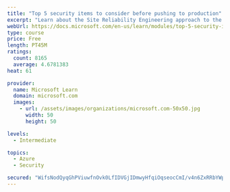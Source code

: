 ```yaml
---
title: "Top 5 security items to consider before pushing to production"
excerpt: "Learn about the Site Reliability Engineering approach to the challenge of assuring reliability and gain a better understanding of why it matters."
webUrl: https://docs.microsoft.com/en-us/learn/modules/top-5-security-items-to-consider/
type: course
price: Free
length: PT45M
ratings:
  count: 8165
  average: 4.6781383
heat: 61

provider:
  name: Microsoft Learn
  domain: microsoft.com
  images:
    - url: /assets/images/organizations/microsoft.com-50x50.jpg
      width: 50
      height: 50

levels:
  - Intermediate

topics:
  - Azure
  - Security

secured: "WifsNodQyqGhPViuwfnOvk0LfIDVGjIDmwyHfqiOqseocCmI/v4n6ZxRRbYWpWJ/RlOt5FxpiJRok6H/VZgE84GGDHMtu4zAWGKRYu/7GH8GnYMtl1f47rsOZyL/ovldgl7K58SOXED5qUIqoTu+aulyFIjp6GHWhFbai0o2ievDCiamX1XhoiK4jdvQT232RQ/wOHcIYpy/Xbm0OiBTicoXgiMwr1Z8wjE49sososlmn7lUgMcmtxkPuR8eltOv1QX9wQcLKS+JTvqBTBhoVkgkGL/X5FZoqVLJwbzxS7y+mvgKZTtbJ/DracfgFgU9C+6v88KqwMVFEqJ0l78L4xPpSrac2DysOwXsu91KWI/qVwQwMYi+7/7yXLwF0Y7aO5i7/Du+SxASM20xWjrnOSvQYbCEDnADWnlJ444HU+4=;50O5DsaZgEG4VO/QwS/pog=="
---
```


